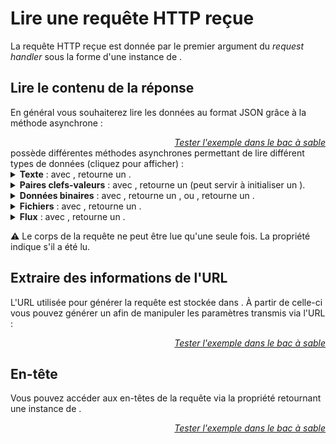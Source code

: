 <!DOCTYPE html>
<html lang="fr">
    <head>
        <meta charset="utf8"/>
        <title>VSHS</title>
        <meta name="color-scheme" content="dark light">
        <meta name="viewport" content="width=device-width, initial-scale=1"/>
        <link   href="/skeleton/index.css"  rel="stylesheet">
        <script  src="/skeleton/index.js"  type="module"     blocking="render" async></script>
    </head>
    <body code-langs="js,bry">
        <main>

# Lire une requête HTTP reçue

La requête HTTP reçue est donnée par le premier argument du *request handler* sous la forme d'une instance de [<script type='c-js'>Request</script>](https://developer.mozilla.org/fr/docs/Web/API/Request).

## Lire le contenu de la réponse

En général vous souhaiterez lire les données au format JSON grâce à la méthode asynchrone <script type='c-js'>.json()</script> :

<vshs-playground name="echo (json)" show="index.code,output">
</vshs-playground>
<div style="text-align:right"><a href="../../../playground/?example=echo (json)"><i>Tester l'exemple dans le bac à sable</i></a></div>

<script type="c-js">Response</script> possède différentes méthodes asynchrones permettant de lire différent types de données (cliquez pour afficher) :

<details>
    <summary><b>Texte</b> : avec <script type="c-js">.text()</script>, retourne un <script type="c-js">string</script>.</summary>
    <vshs-playground name="echo (string)" show="index.code,output">
</vshs-playground>
<div style="text-align:right"><a href="../../../playground/?example=echo (string)"><i>Tester l'exemple dans le bac à sable</i></a></div>
</details>
<details>
    <summary><b>Paires clefs-valeurs</b> : avec <script type="c-js">.formData()</script>, retourne un <a href="https://developer.mozilla.org/fr/docs/Web/API/FormData"><script type="c-js">FormData</script></a> (peut servir à initialiser un  <a href="https://developer.mozilla.org/fr/docs/Web/API/URLSearchParams"><script type="c-js">URLSearchParams</script></a>).</summary>
    <vshs-playground name="echo (URLSearchParams)" show="index.code,output">
</vshs-playground>
<div style="text-align:right"><a href="../../../playground/?example=echo (URLSearchParams)"><i>Tester l'exemple dans le bac à sable</i></a></div>
    <vshs-playground name="echo (FormData)" show="index.code,output">
</vshs-playground>
<div style="text-align:right"><a href="../../../playground/?example=echo (FormData)"><i>Tester l'exemple dans le bac à sable</i></a></div>
    💡 Préférez les <js-code>URLFormParams</js-code> aux <js-code>FormData</js-code>, le format de ces derniers changeant en fonction de la plateforme utilisée.
</details>
<details>
    <summary><b>Données binaires</b> : avec <script type="c-js">.bytes()</script>, retourne un <a href="https://developer.mozilla.org/fr/docs/Web/JavaScript/Reference/Global_Objects/Uint8Array"><script type="c-js">Uint8Array</script></a>, ou <script type="c-js">.arrayBuffer()</script>, retourne un <a href="https://developer.mozilla.org/fr/docs/Web/JavaScript/Reference/Global_Objects/ArrayBuffer"><script type="c-js">ArrayBuffer</script></a>.</summary>
    <vshs-playground name="echo (Uint8Array)" show="index.code,output">
</vshs-playground>
<div style="text-align:right"><a href="../../../playground/?example=echo (Uint8Array)"><i>Tester l'exemple dans le bac à sable</i></a></div>
</details>
<details>
    <summary><b>Fichiers</b> : avec <script type="c-js">.blob()</script>, retourne un <a href="https://developer.mozilla.org/fr/docs/Web/API/Blob"><script type="c-js">Blob</script></a>.</summary>
    <vshs-playground name="echo (Blob)" show="index.code,output">
</vshs-playground>
<div style="text-align:right"><a href="../../../playground/?example=echo (Blob)"><i>Tester l'exemple dans le bac à sable</i></a></div>
</details>
<details>
    <summary><b>Flux</b> : avec <script type="c-js">.body</script>, retourne un <a href="https://developer.mozilla.org/en-US/docs/Web/API/ReadableStream"><script type="c-js">ReadableStream</script></a>.</summary>
    <vshs-playground name="echo (body)" show="index.code,output">
</vshs-playground>
<div style="text-align:right"><a href="../../../playground/?example=echo (body)"><i>Tester l'exemple dans le bac à sable</i></a></div>
</details>

⚠ Le corps de la requête ne peut être lue qu'une seule fois. La propriété <script type="c-js">.bodyUsed</script> indique s'il a été lu.

## Extraire des informations de l'URL

L'URL utilisée pour générer la requête est stockée dans <script type="c-js">request.url</script>. À partir de celle-ci vous pouvez générer un <script type="c-js">URLSearchParams</script> afin de manipuler les paramètres transmis via l'URL :

<vshs-playground name="echo (url search)" show="index.code,output">
</vshs-playground>
<div style="text-align:right"><a href="../../../playground/?example=echo (url search)"><i>Tester l'exemple dans le bac à sable</i></a></div>

## En-tête

Vous pouvez accéder aux en-têtes de la requête via la propriété <script type="c-js">.headers</script> retournant une instance de [<script type="c-js">Headers</script>](https://developer.mozilla.org/fr/docs/Web/API/Headers).

<vshs-playground name="echo (body)" show="index.code,output">
</vshs-playground>
<div style="text-align:right"><a href="../../../playground/?example=echo (body)"><i>Tester l'exemple dans le bac à sable</i></a></div>



</main>
    </body>
</html>
